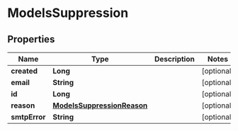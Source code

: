 
# ModelsSuppression

## Properties
Name | Type | Description | Notes
------------ | ------------- | ------------- | -------------
**created** | **Long** |  |  [optional]
**email** | **String** |  |  [optional]
**id** | **Long** |  |  [optional]
**reason** | [**ModelsSuppressionReason**](ModelsSuppressionReason.md) |  |  [optional]
**smtpError** | **String** |  |  [optional]



